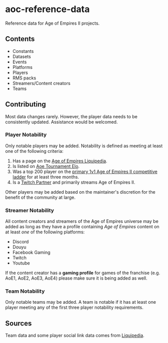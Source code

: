 # aoc-reference-data

Reference data for Age of Empires II projects.

## Contents

- Constants
- Datasets
- Events
- Platforms
- Players
- RMS packs
- Streamers/Content creators
- Teams


## Contributing

Most data changes rarely. However, the player data needs to be consistently updated. Assistance would be welcomed.


### Player Notability

Only notable players may be added. Notability is defined as meeting at least one of the following criteria:

1. Has a page on the [Age of Empires Liquipedia](https://liquipedia.net/ageofempires/Main_Page).
1. Is listed on [Aoe Tournament Elo](https://aoe-elo.com/).
1. Was a top 200 player on the [primary 1v1 Age of Empires II competitive ladder](https://aoe2.net/#aoe2de-leaderboard-rm-1v1) for at least three months.
1. Is a [Twitch Partner](https://www.twitch.tv/p/partners/) and primarily streams Age of Empires II.

Other players may be added based on the maintainer's discretion for the benefit of the community at large.


### Streamer Notability

All content creators and streamers of the Age of Empires universe may be added as long as they have a profile containing *Age of Empires* content on at least _one_ of the following platforms:

- Discord
- Douyu
- Facebook Gaming
- Twitch
- Youtube

If the content creator has a **gaming profile** for games of the franchise (e.g. AoE1, AoE2, AoE3, AoE4) please make sure it is being added as well.


### Team Notability

Only notable teams may be added. A team is notable if it has at least one player meeting any of the first three player notability requirements.

## Sources

Team data and some player social link data comes from [Liquipedia](https://liquipedia.net/ageofempires/Main_Page).
